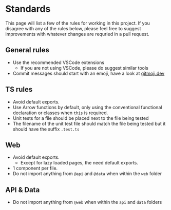 # Standards

This page will list a few of the rules for working in this project. If you disagree with any of the rules below, please feel free to suggest improvements with whatever changes are requried in a pull request.

## General rules

- Use the recommended VSCode extensions
    - If you are not using VSCode, please do suggest similar tools
- Commit messages should start with an emoji, have a look at [gitmoji.dev][gitmojiWebsite]

## TS rules

- Avoid default exports.
- Use Arrow functions by default, only using the conventional functional declaration or classes when `this` is required.
- Unit tests for a file should be placed next to the file being tested
- The filename of the unit test file should match the file being tested but it should have the suffix `.test.ts`

## Web

- Avoid default exports.
  - Except for lazy loaded pages, the need default exports.
- 1 component per file.
- Do not import anything from `@api` and `@data` when within the `web` folder

## API & Data

- Do not import anything from `@web` when within the `api` and `data` folders


<!-- Links used in the page -->

[gitmojiWebsite]: https://gitmoji.dev